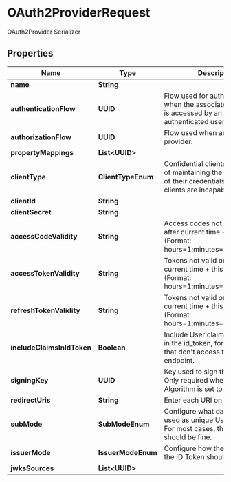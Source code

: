 

# OAuth2ProviderRequest

OAuth2Provider Serializer

## Properties

| Name | Type | Description | Notes |
|------------ | ------------- | ------------- | -------------|
|**name** | **String** |  |  |
|**authenticationFlow** | **UUID** | Flow used for authentication when the associated application is accessed by an un-authenticated user. |  [optional] |
|**authorizationFlow** | **UUID** | Flow used when authorizing this provider. |  |
|**propertyMappings** | **List&lt;UUID&gt;** |  |  [optional] |
|**clientType** | **ClientTypeEnum** | Confidential clients are capable of maintaining the confidentiality of their credentials. Public clients are incapable |  [optional] |
|**clientId** | **String** |  |  [optional] |
|**clientSecret** | **String** |  |  [optional] |
|**accessCodeValidity** | **String** | Access codes not valid on or after current time + this value (Format: hours&#x3D;1;minutes&#x3D;2;seconds&#x3D;3). |  [optional] |
|**accessTokenValidity** | **String** | Tokens not valid on or after current time + this value (Format: hours&#x3D;1;minutes&#x3D;2;seconds&#x3D;3). |  [optional] |
|**refreshTokenValidity** | **String** | Tokens not valid on or after current time + this value (Format: hours&#x3D;1;minutes&#x3D;2;seconds&#x3D;3). |  [optional] |
|**includeClaimsInIdToken** | **Boolean** | Include User claims from scopes in the id_token, for applications that don&#39;t access the userinfo endpoint. |  [optional] |
|**signingKey** | **UUID** | Key used to sign the tokens. Only required when JWT Algorithm is set to RS256. |  [optional] |
|**redirectUris** | **String** | Enter each URI on a new line. |  [optional] |
|**subMode** | **SubModeEnum** | Configure what data should be used as unique User Identifier. For most cases, the default should be fine. |  [optional] |
|**issuerMode** | **IssuerModeEnum** | Configure how the issuer field of the ID Token should be filled. |  [optional] |
|**jwksSources** | **List&lt;UUID&gt;** |  |  [optional] |



